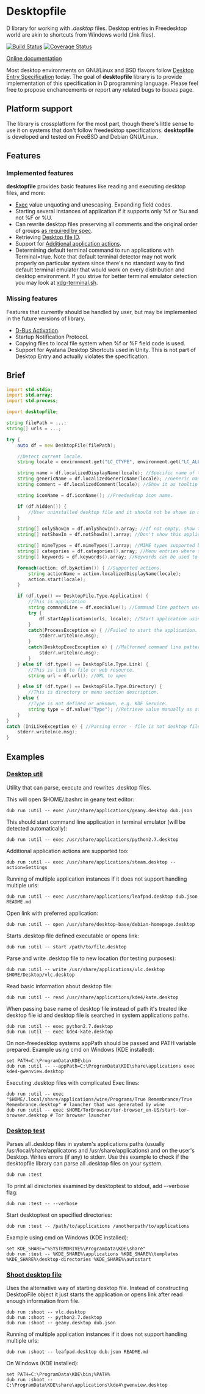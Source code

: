 # Desktopfile

D library for working with *.desktop* files. Desktop entries in Freedesktop world are akin to shortcuts from Windows world (.lnk files).

[![Build Status](https://travis-ci.org/FreeSlave/desktopfile.svg?branch=master)](https://travis-ci.org/FreeSlave/desktopfile) [![Coverage Status](https://coveralls.io/repos/FreeSlave/desktopfile/badge.svg?branch=master&service=github)](https://coveralls.io/github/FreeSlave/desktopfile?branch=master)

[Online documentation](https://freeslave.github.io/d-freedesktop/docs/desktopfile.html)

Most desktop environments on GNU/Linux and BSD flavors follow [Desktop Entry Specification](https://www.freedesktop.org/wiki/Specifications/desktop-entry-spec/) today.
The goal of **desktopfile** library is to provide implementation of this specification in D programming language.
Please feel free to propose enchancements or report any related bugs to *Issues* page.

## Platform support

The library is crossplatform for the most part, though there's little sense to use it on systems that don't follow freedesktop specifications.
**desktopfile** is developed and tested on FreeBSD and Debian GNU/Linux.

## Features

### Implemented features

**desktopfile** provides basic features like reading and executing desktop files, and more:

* [Exec](http://standards.freedesktop.org/desktop-entry-spec/latest/ar01s06.html) value unquoting and unescaping. Expanding field codes.
* Starting several instances of application if it supports only %f or %u and not %F or %U.
* Can rewrite desktop files preserving all comments and the original order of groups [as required by spec](https://specifications.freedesktop.org/desktop-entry-spec/latest/ar01s02.html).
* Retrieving [Desktop file ID](http://standards.freedesktop.org/desktop-entry-spec/latest/ape.html).
* Support for [Additional application actions](http://standards.freedesktop.org/desktop-entry-spec/latest/ar01s10.html).
* Determining default terminal command to run applications with Terminal=true. Note that default terminal detector may not work properly on particular system since there's no standard way to find default terminal emulator that would work on every distribution and desktop environment. If you strive for better terminal emulator detection you may look at [xdg-terminal.sh](https://src.chromium.org/svn/trunk/deps/third_party/xdg-utils/scripts/xdg-terminal).

### Missing features

Features that currently should be handled by user, but may be implemented in the future versions of library.

* [D-Bus Activation](http://standards.freedesktop.org/desktop-entry-spec/latest/ar01s07.html).
* Startup Notification Protocol.
* Copying files to local file system when %f or %F field code is used.
* Support for Ayatana Desktop Shortcuts used in Unity. This is not part of Desktop Entry and actually violates the specification.

## Brief

```d
import std.stdio;
import std.array;
import std.process;

import desktopfile;

string filePath = ...;
string[] urls = ...;

try {
    auto df = new DesktopFile(filePath);

    //Detect current locale.
    string locale = environment.get("LC_CTYPE", environment.get("LC_ALL", environment.get("LANG")));

    string name = df.localizedDisplayName(locale); //Specific name of the application.
    string genericName = df.localizedGenericName(locale); //Generic name of the application. Show it in menu under the specific name.
    string comment = df.localizedComment(locale); //Show it as tooltip or description.

    string iconName = df.iconName(); //Freedesktop icon name.

    if (df.hidden()) {
        //User uninstalled desktop file and it should not be shown in menus.
    }

    string[] onlyShowIn = df.onlyShowIn().array; //If not empty, show this application only in listed desktop environments.
    string[] notShowIn = df.notShowIn().array; //Don't show this application in listed desktop environments.

    string[] mimeTypes = df.mimeTypes().array; //MIME types supported by application.
    string[] categories = df.categories().array; //Menu entries where this application should be shown.
    string[] keywords = df.keywords().array; //Keywords can be used to improve searching of the application.

    foreach(action; df.byAction()) { //Supported actions.
        string actionName = action.localizedDisplayName(locale);
        action.start(locale);
    }

    if (df.type() == DesktopFile.Type.Application) {
        //This is application
        string commandLine = df.execValue(); //Command line pattern used to start the application.
        try {
            df.startApplication(urls, locale); //Start application using given arguments and specified locale. It will be automatically started in terminal emulator if required.
        }
        catch(ProcessException e) { //Failed to start the application.
            stderr.writeln(e.msg);
        }
        catch(DesktopExecException e) { //Malformed command line pattern.
            stderr.writeln(e.msg);
        }
    } else if (df.type() == DesktopFile.Type.Link) {
        //This is link to file or web resource.
        string url = df.url(); //URL to open

    } else if (df.type() == DesktopFile.Type.Directory) {
        //This is directory or menu section description.
    } else {
        //Type is not defined or unknown, e.g. KDE Service.
        string type = df.value("Type"); //Retrieve value manually as string if you know how to deal with non-standard types.
    }
}
catch (IniLikeException e) { //Parsing error - file is not desktop file or has errors.
    stderr.writeln(e.msg);
}

```

## Examples

### [Desktop util](examples/util/source/app.d)

Utility that can parse, execute and rewrites .desktop files.

This will open $HOME/.bashrc in geany text editor:

    dub run :util -- exec /usr/share/applications/geany.desktop dub.json

This should start command line application in terminal emulator (will be detected automatically):

    dub run :util -- exec /usr/share/applications/python2.7.desktop

Additional application actions are supported too:

    dub run :util -- exec /usr/share/applications/steam.desktop --action=Settings

Running of multiple application instances if it does not support handling multiple urls:

    dub run :util -- exec /usr/share/applications/leafpad.desktop dub.json README.md

Open link with preferred application:

    dub run :util -- open /usr/share/desktop-base/debian-homepage.desktop

Starts .desktop file defined executable or opens link:

    dub run :util -- start /path/to/file.desktop

Parse and write .desktop file to new location (for testing purposes):

    dub run :util -- write /usr/share/applications/vlc.desktop $HOME/Desktop/vlc.desktop

Read basic information about desktop file:

    dub run :util -- read /usr/share/applications/kde4/kate.desktop

When passing base name of desktop file instead of path it's treated like desktop file id and desktop file is searched in system applications paths.

    dub run :util -- exec python2.7.desktop
    dub run :util -- exec kde4-kate.desktop

On non-freedesktop systems appPath should be passed and PATH variable prepared. Example using cmd on Windows (KDE installed):

    set PATH=C:\ProgramData\KDE\bin
    dub run :util -- --appPath=C:\ProgramData\KDE\share\applications exec kde4-gwenview.desktop

Executing .desktop files with complicated Exec lines:

    dub run :util -- exec "$HOME/.local/share/applications/wine/Programs/True Remembrance/True Remembrance.desktop" # launcher that was generated by wine
    dub run :util -- exec $HOME/TorBrowser/tor-browser_en-US/start-tor-browser.desktop # Tor browser launcher

### [Desktop test](examples/test/source/app.d)

Parses all .desktop files in system's applications paths (usually /usr/local/share/applicatons and /usr/share/applications) and on the user's Desktop.
Writes errors (if any) to stderr.
Use this example to check if the desktopfile library can parse all .desktop files on your system.

    dub run :test

To print all directories examined by desktoptest to stdout, add --verbose flag:

    dub run :test -- --verbose

Start desktoptest on specified directories:

    dub run :test -- /path/to/applications /anotherpath/to/applications

Example using cmd on Windows (KDE installed):

    set KDE_SHARE="%SYSTEMDRIVE%\ProgramData\KDE\share"
    dub run :test -- %KDE_SHARE%\applications %KDE_SHARE%\templates %KDE_SHARE%\desktop-directories %KDE_SHARE%\autostart

### [Shoot desktop file](examples/shoot/source/app.d)

Uses the alternative way of starting desktop file. Instead of constructing DesktopFile object it just starts the application or opens link after read enough information from file.

    dub run :shoot -- vlc.desktop
    dub run :shoot -- python2.7.desktop
    dub run :shoot -- geany.desktop dub.json

Running of multiple application instances if it does not support handling multiple urls:

    dub run :shoot -- leafpad.desktop dub.json README.md

On Windows (KDE installed):

    set PATH=C:\ProgramData\KDE\bin;%PATH%
    dub run :shoot -- C:\ProgramData\KDE\share\applications\kde4\gwenview.desktop
